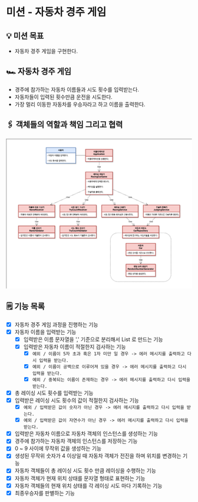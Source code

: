 # 미션 - 자동차 경주 게임

## 💡 미션 목표

- 자동차 경주 게임을 구현한다.

## 🏎 자동차 경주 게임

- 경주에 참가하는 자동차 이름들과 시도 횟수를 입력받는다.
- 자동차들이 입력된 횟수만큼 운전을 시도한다.
- 가장 멀리 이동한 자동차를 우승자라고 하고 이름을 출력한다.

## 🖇 객체들의 역할과 책임 그리고 협력

![](image/diagram.png)

## 🗒 기능 목록

- [x] 자동차 경주 게임 과정을 진행하는 기능
- [x] 자동차 이름을 입력받는 기능
    - [x] 입력받은 이름 문자열을 ',' 기준으로 분리해서 List 로 만드는 기능
    - [x] 입력받은 자동차 이름이 적절한지 검사하는 기능
        - [x] `예외 / 이름이 5자 초과 혹은 1자 미만 일 경우 -> 에러 메시지를 출력하고 다시 입력을 받는다.`
        - [x] `예외 / 이름이 공백으로 이루어져 있을 경우 -> 에러 메시지를 출력하고 다시 입력을 받는다.`
        - [x] `예외 / 중복되는 이름이 존재하는 경우 -> 에러 메시지를 출력하고 다시 입력을 받는다.`
- [x] 총 레이싱 시도 횟수를 입력받는 기능
- [x] 입력받은 레이싱 시도 횟수의 값이 적절한지 검사하는 기능
    - [x] `예외 / 입력받은 값이 숫자가 아닌 경우 -> 에러 메시지를 출력하고 다시 입력을 받는다.`
    - [x] `예외 / 입력받은 값이 자연수가 아닌 경우 -> 에러 메시지를 출력하고 다시 입력을 받는다.`
- [x] 입력받은 자동차 이름으로 자동차 객체의 인스턴스를 생성하는 기능
- [x] 경주에 참가하는 자동차 객체의 인스턴스를 저장하는 기능
- [x] 0 ~ 9 사이에 무작위 값을 생성하는 기능
- [x] 생성된 무작위 숫자가 4 이상일 때 자동차 객체가 전진을 하며 위치를 변경하는 기능
- [x] 자동차 객체들이 총 레이싱 시도 횟수 만큼 레이싱을 수행하는 기능
- [x] 자동차 객체가 현재 위치 상태를 문자열 형태로 표현하는 기능
- [x] 자동차 객체들의 현재 위치 상태를 각 레이싱 시도 마다 기록하는 기능
- [x] 최종우승자를 판별하는 기능
